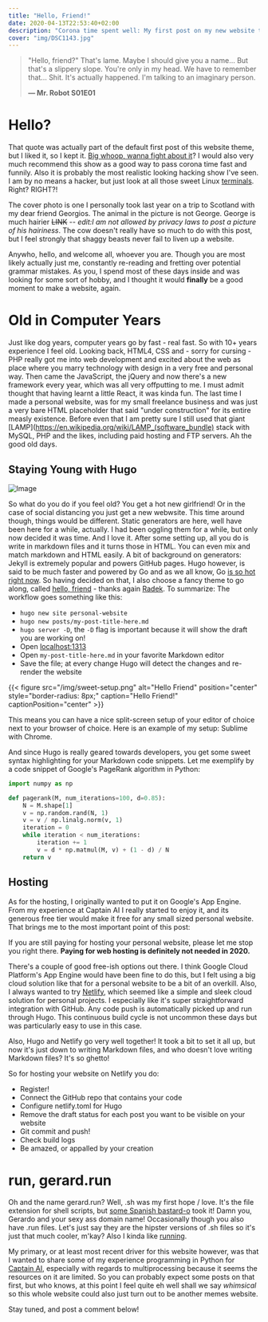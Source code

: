 ```yaml
---
title: "Hello, Friend!"
date: 2020-04-13T22:53:40+02:00
description: "Corona time spent well: My first post on my new website to date"
cover: "img/DSC1143.jpg" 
---
```


> "Hello, friend?" That's lame.
> Maybe I should give you a name...
> But that's a slippery slope.
> You're only in my head.
> We have to remember that...
> Shit.
> It's actually happened.
> I'm talking to an imaginary person.
>
> **— Mr. Robot S01E01**

# Hello?
That quote was actually part of the default first post of this website theme, but I liked it, so I kept it. [Big whoop, wanna fight about it](https://www.youtube.com/watch?v=30GD25un0XQ)? I would also very much recommend this show as a good way to pass corona time fast and funnily. Also it is probably the most realistic looking hacking show I've seen. I am by no means a hacker, but just look at all those sweet Linux [terminals](https://www.youtube.com/watch?v=PGjLhOhMLXc). Right? RIGHT?! 

The cover photo is one I personally took last year on a trip to Scotland with my dear friend Georgios. The animal in the picture is not George. George is much hairier ~~LINK~~ *-- edit:I am not allowed by privacy laws to post a picture of his hairiness*. The cow doesn't really have so much to do with this post, but I feel strongly that shaggy beasts never fail to liven up a website.

Anywho, hello, and welcome all, whoever you are. Though you are most likely actually just me, constantly re-reading and fretting over potential grammar mistakes. As you, I spend most of these days inside and was looking for some sort of hobby, and I thought it would **finally** be a good moment to make a website, again.

# Old in Computer Years
Just like dog years, computer years go by fast - real fast. So with 10+ years experience I feel old. Looking back, HTML4, CSS and - sorry for cursing - PHP really got me into web development and excited about the web as place where you marry technology with design in a very free and personal way. Then came the JavaScript, the jQuery and now there's a new framework every year, which was all very offputting to me. I must admit thought that having learnt a little React, it was kinda fun. The last time I made a personal website, was for my small freelance business and was just a very bare HTML placeholder that said "under construction" for its entire measly existence. Before even that I am pretty sure I still used that giant [LAMP](https://en.wikipedia.org/wiki/LAMP_(software_bundle) stack with MySQL, PHP and the likes, including paid hosting and FTP servers. Ah the good old days.

## Staying Young with Hugo

![Image](https://d33wubrfki0l68.cloudfront.net/c38c7334cc3f23585738e40334284fddcaf03d5e/2e17c/images/hugo-logo-wide.svg)

So what do you do if you feel old? You get a hot new girlfriend! Or in the case of social distancing you just get a new webwsite. This time around though, things would be different. Static generators are here, well have been here for a while, actually. I had been oggling them for a while, but only now decided it was time. And I love it. After some setting up, all you do is write in markdown files and it turns those in HTML. You can even mix and match markdown and HTML easily. A bit of background on generators: Jekyll is extremely popular and powers GitHub pages. Hugo however, is said to be much faster and powered by Go and as we all know, Go [is so hot right now](https://youtu.be/Jhc6CRgwkqg?t=7). So having decided on that, I also choose a fancy theme to go along, called [hello, friend](https://github.com/panr/hugo-theme-hello-friend) - thanks again [Radek](https://twitter.com/panr). To summarize: The workflow goes something like this:

* `hugo new site personal-website`
* `hugo new posts/my-post-title-here.md`
* `hugo server -D`, the `-D` flag is important because it will show the draft you are working on!
* Open [localhost:1313](localhost:1313)
* Open `my-post-title-here.md` in your favorite Markdown editor
* Save the file; at every change Hugo will detect the changes and re-render the website

{{< figure src="/img/sweet-setup.png" alt="Hello Friend" position="center" style="border-radius: 8px;" caption="Hello Friend!" captionPosition="center" >}}

This means you can have a nice split-screen setup of your editor of choice next to your browser of choice. Here is an example of my setup: Sublime with Chrome.

And since Hugo is really geared towards developers, you get some sweet syntax highlighting for your Markdown code snippets. Let me exemplify by a code snippet of Google's PageRank algorithm in Python:

```python
import numpy as np

def pagerank(M, num_iterations=100, d=0.85):
    N = M.shape[1]
    v = np.random.rand(N, 1)
    v = v / np.linalg.norm(v, 1)
    iteration = 0
    while iteration < num_iterations:
        iteration += 1
        v = d * np.matmul(M, v) + (1 - d) / N
    return v
```


## Hosting
As for the hosting, I originally wanted to put it on Google's App Engine. From my experience at Captain AI I really started to enjoy it, and its generous free tier would make it free for any small sized personal website. That brings me to the most important point of this post:

If you are still paying for hosting your personal website, please let me stop you right there. **Paying for web hosting is definitely not needed in 2020.**

There's a couple of good free-ish options out there. I think Google Cloud Platform's App Engine would have been fine to do this, but I felt using a big cloud solution like that for a personal website to be a bit of an overkill. Also, I always wanted to try [Netlify](https://netlify.com/), which seemed like a simple and sleek cloud solution for personal projects. I especially like it's super straightforward integration with GitHub. Any code push is automatically picked up and run through Hugo. This continuous build cycle is not uncommon these days but was particularly easy to use in this case.

Also, Hugo and Netlify go very well together! It took a bit to set it all up, but now it's just down to writing Markdown files, and who doesn't love writing Markdown files? It's so ghetto!

So for hosting your website on Netlify you do:

* Register!
* Connect the GitHub repo that contains your code
* Configure netlify.toml for Hugo
* Remove the draft status for each post you want to be visible on your website
* Git commit and push!
* Check build logs
* Be amazed, or appalled by your creation

# run, gerard.run
Oh and the name gerard.run? Well, .sh was my first hope / love. It's the file extension for shell scripts, but [some Spanish bastard-o](https://gerard.sh/about) took it! Damn you, Gerardo and your sexy ass domain name! Occasionally though you also have .run files. Let's just say they are the hipster versions of .sh files so it's just that much cooler, m'kay? Also I kinda like [running](https://www.strava.com/athletes/23067266).

My primary, or at least most recent driver for this website however, was that I wanted to share some of my experience programming in Python for [Captain AI](https://captainai.com/), especially with regards to multiprocessing because it seems the resources on it are limited. So you can probably expect some posts on that first, but who knows, at this point I feel quite eh well shall we say *whimsical* so this whole website could also just turn out to be another memes website. 

Stay tuned, and post a comment below!

